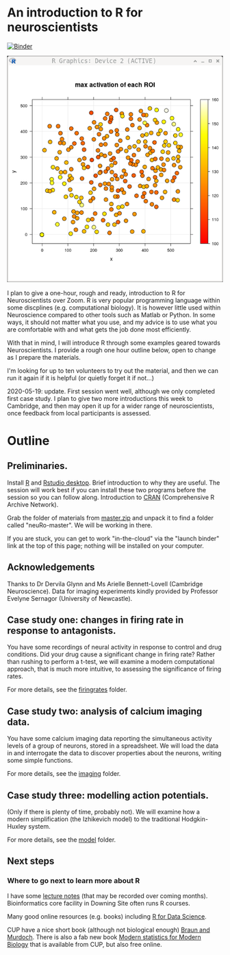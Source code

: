 # An introduction to R for neuroscientists

[![Binder](https://mybinder.org/badge_logo.svg)](https://mybinder.org/v2/gh/sje30/neuRo/master?urlpath=rstudio)



![Regions of interest image](imaging/rois.png)

I plan to give a one-hour, rough and ready, introduction to R for
Neuroscientists over Zoom.  R is very popular programming language
within some discplines (e.g. computational biology).  It is however
little used within Neuroscience compared to other tools such as
Matlab or Python.  In some ways, it should not matter what you use,
and my advice is to use what you are comfortable with and what gets
the job done most efficiently.

With that in mind, I will introduce R through some examples geared
towards Neuroscientists.  I provide a rough one hour outline below, open
to change as I prepare the materials.

I'm looking for up to ten volunteers to try out the material, and then
we can run it again if it is helpful (or quietly forget it if not...)

2020-05-19: update.  First session went well, although we only
completed first case study.  I plan to give two more introductions
this week to Cambridge, and then may open it up for a wider range of
neuroscientists, once feedback from local participants is assessed.

# Outline

## Preliminaries.

Install [R](https://www.stats.bris.ac.uk/R/) and [Rstudio
desktop](https://rstudio.com/products/rstudio/download/#download).
Brief introduction to why they are useful.  The session will work best
if you can install these two programs before the session so you can
follow along.  Introduction to
[CRAN](https://cran.r-project.org/mirrors.html) (Comprehensive R
Archive Network).

Grab the folder of materials from
[master.zip](https://github.com/sje30/neuRo/archive/master.zip) and
unpack it to find a folder called "neuRo-master".  We will be working
in there.


If you are stuck, you can get to work "in-the-cloud" via the "launch
binder" link at the top of this page; nothing will be installed on
your computer.

## Acknowledgements

Thanks to Dr Dervila Glynn and Ms Arielle Bennett-Lovell (Cambridge
Neuroscience).  Data for imaging experiments kindly provided by
Professor Evelyne Sernagor (University of Newcastle).


## Case study one: changes in firing rate in response to antagonists.

You have some recordings of neural activity in response to control and
drug conditions.  Did your drug cause a significant change in firing
rate?  Rather than rushing to perform a t-test, we will examine a
modern computational approach, that is much more intuitive, to
assessing the significance of firing rates.

For more details, see the [firingrates](firingrates) folder.

## Case study two: analysis of calcium imaging data.

You have some calcium imaging data reporting the simultaneous activity
levels of a group of neurons, stored in a spreadsheet.  We will load
the data in and interrogate the data to discover properties about the
neurons, writing some simple functions.

For more details, see the [imaging](imaging) folder.

## Case study three: modelling action potentials.

(Only if there is plenty of time, probably not).  We will examine how
a modern simplification (the Izhikevich model) to the traditional
Hodgkin-Huxley system.

For more details, see the [model](model/README.md) folder.
## Next steps

### Where to go next to learn more about R

I have some [lecture notes](https://github.com/sje30/rpc2018) (that
may be recorded over coming months).  Bioinformatics core facility in
Downing Site often runs R courses.

Many good online resources (e.g. books) including [R for Data
Science](https://r4ds.had.co.nz/).

CUP have a nice short book (although not biological enough) 
[Braun and
Murdoch](https://www.cambridge.org/core/books/first-course-in-statistical-programming-with-r/C9F088122AB40517B07FA77F2F0FDE2F).
There is also a fab new book 
[Modern statistics for Modern
Biology](http://web.stanford.edu/class/bios221/book/introduction.html)
that is available from CUP, but also free online.






	


